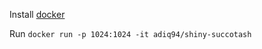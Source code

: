 Install [docker](https://www.docker.com/community-edition)

Run `docker run -p 1024:1024 -it adiq94/shiny-succotash`